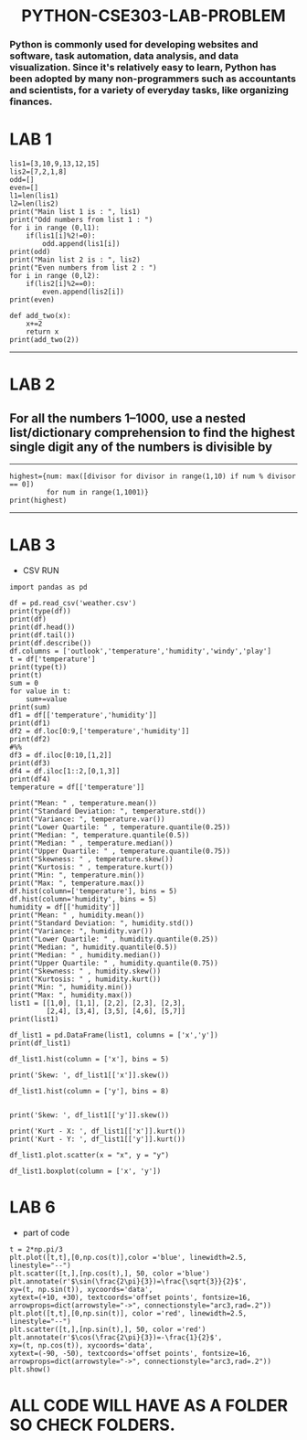 <h1 align="center">PYTHON-CSE303-LAB-PROBLEM </h1>

<h3> Python is commonly used for developing websites and software, task automation, data analysis, and data visualization. Since it's relatively easy to learn, Python has been adopted by many non-programmers such as accountants and scientists, for a variety of everyday tasks, like organizing finances.</h3>

# LAB 1
```
lis1=[3,10,9,13,12,15]
lis2=[7,2,1,8]  
odd=[]
even=[]
l1=len(lis1)
l2=len(lis2)
print("Main list 1 is : ", lis1)
print("Odd numbers from list 1 : ")
for i in range (0,l1):
    if(lis1[i]%2!=0):
        odd.append(lis1[i])
print(odd)
print("Main list 2 is : ", lis2)
print("Even numbers from list 2 : ")
for i in range (0,l2):
    if(lis2[i]%2==0):
        even.append(lis2[i])
print(even)
```
```
def add_two(x):
    x+=2
    return x
print(add_two(2))
```
---
# LAB 2
## For all the numbers 1–1000, use a nested list/dictionary comprehension to find the highest single digit any of the numbers is divisible by
---
```
highest={num: max([divisor for divisor in range(1,10) if num % divisor == 0]) 
         for num in range(1,1001)}
print(highest)
```
---
# LAB 3
- CSV RUN
```
import pandas as pd

df = pd.read_csv('weather.csv')
print(type(df))
print(df)
print(df.head())
print(df.tail())
print(df.describe())
df.columns = ['outlook','temperature','humidity','windy','play']
t = df['temperature']
print(type(t))
print(t)
sum = 0
for value in t:
    sum+=value
print(sum)
df1 = df[['temperature','humidity']]
print(df1)
df2 = df.loc[0:9,['temperature','humidity']]
print(df2)
#%%
df3 = df.iloc[0:10,[1,2]]
print(df3)
df4 = df.iloc[1::2,[0,1,3]]
print(df4)
temperature = df[['temperature']]

print("Mean: " , temperature.mean())
print("Standard Deviation: ", temperature.std())
print("Variance: ", temperature.var())
print("Lower Quartile: " , temperature.quantile(0.25))
print("Median: ", temperature.quantile(0.5))
print("Median: " , temperature.median())
print("Upper Quartile: " , temperature.quantile(0.75))
print("Skewness: " , temperature.skew())
print("Kurtosis: " , temperature.kurt())
print("Min: ", temperature.min())
print("Max: ", temperature.max())
df.hist(column=['temperature'], bins = 5)
df.hist(column='humidity', bins = 5)
humidity = df[['humidity']]
print("Mean: " , humidity.mean())
print("Standard Deviation: ", humidity.std())
print("Variance: ", humidity.var())
print("Lower Quartile: " , humidity.quantile(0.25))
print("Median: ", humidity.quantile(0.5))
print("Median: " , humidity.median())
print("Upper Quartile: " , humidity.quantile(0.75))
print("Skewness: " , humidity.skew())
print("Kurtosis: " , humidity.kurt())
print("Min: ", humidity.min())
print("Max: ", humidity.max())
list1 = [[1,0], [1,1], [2,2], [2,3], [2,3], 
         [2,4], [3,4], [3,5], [4,6], [5,7]]
print(list1)

df_list1 = pd.DataFrame(list1, columns = ['x','y'])
print(df_list1)

df_list1.hist(column = ['x'], bins = 5)

print('Skew: ', df_list1[['x']].skew())

df_list1.hist(column = ['y'], bins = 8)


print('Skew: ', df_list1[['y']].skew())

print('Kurt - X: ', df_list1[['x']].kurt())
print('Kurt - Y: ', df_list1[['y']].kurt())

df_list1.plot.scatter(x = "x", y = "y")

df_list1.boxplot(column = ['x', 'y'])

```

# LAB 6
- part of code
```
t = 2*np.pi/3
plt.plot([t,t],[0,np.cos(t)],color ='blue', linewidth=2.5, linestyle="--")
plt.scatter([t,],[np.cos(t),], 50, color ='blue')
plt.annotate(r'$\sin(\frac{2\pi}{3})=\frac{\sqrt{3}}{2}$',
xy=(t, np.sin(t)), xycoords='data',
xytext=(+10, +30), textcoords='offset points', fontsize=16,
arrowprops=dict(arrowstyle="->", connectionstyle="arc3,rad=.2"))
plt.plot([t,t],[0,np.sin(t)], color ='red', linewidth=2.5, linestyle="--")
plt.scatter([t,],[np.sin(t),], 50, color ='red')
plt.annotate(r'$\cos(\frac{2\pi}{3})=-\frac{1}{2}$',
xy=(t, np.cos(t)), xycoords='data',
xytext=(-90, -50), textcoords='offset points', fontsize=16,
arrowprops=dict(arrowstyle="->", connectionstyle="arc3,rad=.2"))
plt.show()
```

# ALL CODE WILL HAVE AS A FOLDER SO CHECK FOLDERS.


